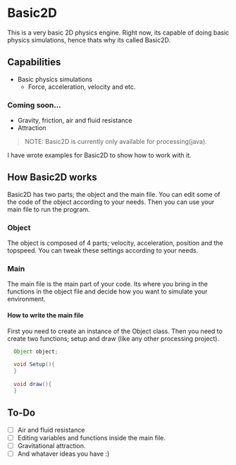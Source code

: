 # Basic2D
This is a very basic 2D physics engine. Right now, its capable of doing basic physics simulations, hence thats why its called Basic2D.

## Capabilities 
* Basic physics simulations 
  * Force, acceleration, velocity and etc.
  
### Coming soon...
* Gravity, friction, air and fluid resistance
* Attraction

> NOTE: Basic2D is currently only available for processing(java).

I have wrote examples for Basic2D to show how to work with it.

## How Basic2D works
Basic2D has two parts; the object and the main file. You can edit some of the code of the object according to your needs. Then you can use your main file to run the program.

### Object
The object is composed of 4 parts; velocity, acceleration, position and the topspeed. You can tweak these settings according to your needs. 

### Main
The main file is the main part of your code. Its where you bring in the functions in the object file and decide how you want to simulate your environment.

#### How to write the main file
First you need to create an instance of the Object class. Then you need to create two functions; setup and draw (like any other processing project).
```java
  Object object;
  
  void Setup(){
  }
  
  void draw(){
  }
```

## To-Do
* [ ] Air and fluid resistance 
* [ ] Editing variables and functions inside the main file.
* [ ] Gravitational attraction.
* [ ] And whataver ideas you have :)
